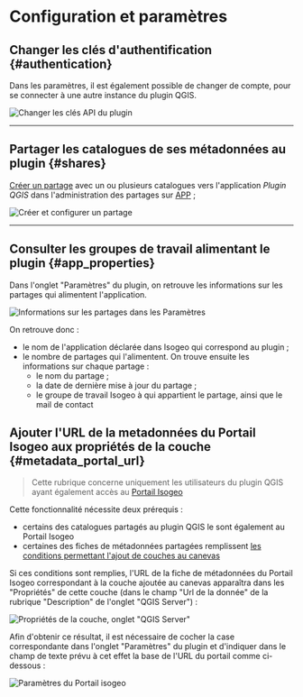 # Configuration et paramètres

## Changer les clés d'authentification {#authentication}

Dans les paramètres, il est également possible de changer de compte, pour se connecter à une autre instance du plugin QGIS.

![Changer les clés API du plugin](/assets/settings_switch_api_fr.png)

---

## Partager les catalogues de ses métadonnées au plugin {#shares}

[Créer un partage](http://help.isogeo.com/admin/fr/features/admin/shares.html) avec un ou plusieurs catalogues vers l'application _Plugin QGIS_ dans l'administration des partages sur [APP](https://app.isogeo.com) ;

![Créer et configurer un partage](/assets/app_share_toPlugin_fr.png)

---

## Consulter les groupes de travail alimentant le plugin {#app_properties}

Dans l'onglet "Paramètres" du plugin, on retrouve les informations sur les partages qui alimentent l'application.

![Informations sur les partages dans les Paramètres](/assets/settings_shares_details_fr.png)

On retrouve donc :

* le nom de l'application déclarée dans Isogeo qui correspond au plugin ;
* le nombre de partages qui l'alimentent. On trouve ensuite les informations sur chaque partage :
  * le nom du partage ;
  * la date de dernière mise à jour du partage ;
  * le groupe de travail Isogeo à qui appartient le partage, ainsi que le mail de contact

## Ajouter l'URL de la metadonnées du Portail Isogeo aux propriétés de la couche {#metadata_portal_url}

> Cette rubrique concerne uniquement les utilisateurs du plugin QGIS ayant également accès au [Portail Isogeo](https://www.isogeo.com/nos-produits/Portail)

Cette fonctionnalité nécessite deux prérequis :

* certains des catalogues partagés au plugin QGIS le sont également au Portail Isogeo
* certaines des fiches de métadonnées partagées remplissent [les conditions permettant l'ajout de couches au canevas](/usage/display.md#add_criteria)

Si ces conditions sont remplies, l'URL de la fiche de métadonnées du Portail Isogeo correspondant à la couche ajoutée au canevas apparaîtra dans les "Propriétés" de cette couche (dans le champ "Url de la donnée" de la rubrique "Description" de l'onglet "QGIS Server") :

![Propriétés de la couche, onglet "QGIS Server"](/assets/layer_properties_portal_data_url_fr.png)

Afin d'obtenir ce résultat, il est nécessaire de cocher la case correspondante dans l'onglet "Paramètres" du plugin et d'indiquer dans le champ de texte prévu à cet effet la base de l'URL du portail comme ci-dessous :

![Paramètres du Portail isogeo](/assets/settings_isogeo_portal_fr.png)
